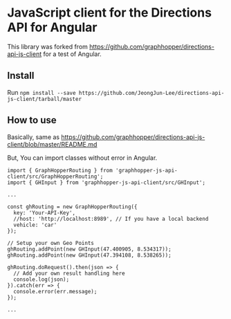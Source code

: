 # JavaScript client for the Directions API for Angular

This library was forked from https://github.com/graphhopper/directions-api-js-client for a test of Angular.

## Install

Run `npm install --save https://github.com/JeongJun-Lee/directions-api-js-client/tarball/master`

## How to use

Basically, same as https://github.com/graphhopper/directions-api-js-client/blob/master/README.md

But, You can import classes without error in Angular.

```
import { GraphHopperRouting } from 'graphhopper-js-api-client/src/GraphHopperRouting';
import { GHInput } from 'graphhopper-js-api-client/src/GHInput';

...

const ghRouting = new GraphHopperRouting({
  key: 'Your-API-Key',
  //host: 'http://localhost:8989', // If you have a local backend
  vehicle: 'car'
});
    
// Setup your own Geo Points
ghRouting.addPoint(new GHInput(47.400905, 8.534317));
ghRouting.addPoint(new GHInput(47.394108, 8.538265));

ghRouting.doRequest().then(json => {
  // Add your own result handling here
  console.log(json);
}).catch(err => {
  console.error(err.message);
});

...
```
